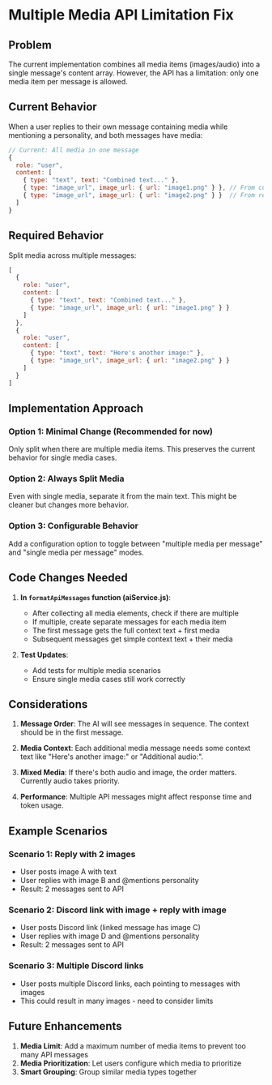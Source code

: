 # Multiple Media API Limitation Fix

## Problem
The current implementation combines all media items (images/audio) into a single message's content array. However, the API has a limitation: only one media item per message is allowed.

## Current Behavior
When a user replies to their own message containing media while mentioning a personality, and both messages have media:
```javascript
// Current: All media in one message
{
  role: "user",
  content: [
    { type: "text", text: "Combined text..." },
    { type: "image_url", image_url: { url: "image1.png" } }, // From current message
    { type: "image_url", image_url: { url: "image2.png" } }  // From referenced message
  ]
}
```

## Required Behavior
Split media across multiple messages:
```javascript
[
  {
    role: "user",
    content: [
      { type: "text", text: "Combined text..." },
      { type: "image_url", image_url: { url: "image1.png" } }
    ]
  },
  {
    role: "user", 
    content: [
      { type: "text", text: "Here's another image:" },
      { type: "image_url", image_url: { url: "image2.png" } }
    ]
  }
]
```

## Implementation Approach

### Option 1: Minimal Change (Recommended for now)
Only split when there are multiple media items. This preserves the current behavior for single media cases.

### Option 2: Always Split Media
Even with single media, separate it from the main text. This might be cleaner but changes more behavior.

### Option 3: Configurable Behavior
Add a configuration option to toggle between "multiple media per message" and "single media per message" modes.

## Code Changes Needed

1. **In `formatApiMessages` function (aiService.js)**:
   - After collecting all media elements, check if there are multiple
   - If multiple, create separate messages for each media item
   - The first message gets the full context text + first media
   - Subsequent messages get simple context text + their media

2. **Test Updates**:
   - Add tests for multiple media scenarios
   - Ensure single media cases still work correctly

## Considerations

1. **Message Order**: The AI will see messages in sequence. The context should be in the first message.

2. **Media Context**: Each additional media message needs some context text like "Here's another image:" or "Additional audio:".

3. **Mixed Media**: If there's both audio and image, the order matters. Currently audio takes priority.

4. **Performance**: Multiple API messages might affect response time and token usage.

## Example Scenarios

### Scenario 1: Reply with 2 images
- User posts image A with text
- User replies with image B and @mentions personality
- Result: 2 messages sent to API

### Scenario 2: Discord link with image + reply with image
- User posts Discord link (linked message has image C)
- User replies with image D and @mentions personality  
- Result: 2 messages sent to API

### Scenario 3: Multiple Discord links
- User posts multiple Discord links, each pointing to messages with images
- This could result in many images - need to consider limits

## Future Enhancements

1. **Media Limit**: Add a maximum number of media items to prevent too many API messages
2. **Media Prioritization**: Let users configure which media to prioritize
3. **Smart Grouping**: Group similar media types together